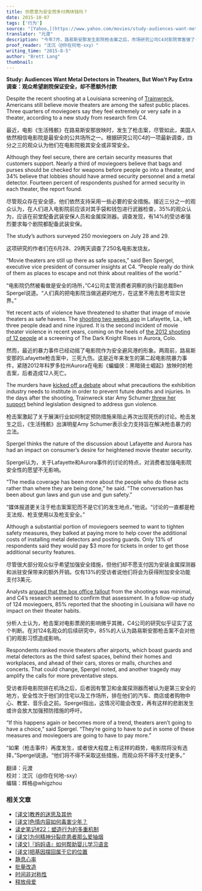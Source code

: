 ```yaml
---
title: 你愿意为安全而多付两块钱吗？
date: 2015-10-07
tags: ['行为']
source: "[Yahoo,](https://www.yahoo.com/movies/study-audiences-want-metal-detectors-in-theaters-125871583067.html)"
translator: "元渡"
description: "今年7月，路易斯安那发生影院枪击案之后，市场研究公司C4对影院常客做了一次调查，结果很有意思，3/4受访者认为，影院仍是非常安全的地方，85%受访者说，枪击案不会改变他们的观影习惯，但同时，35%受访者认为，影院应在前厅配备武装保安和金属探测器……"
proof_reader: "沈沉（@你在何地-sxy）"
writing_time: "2015-8-5"
author: "Brett Lang"
thumbnail:
---
```


**Study: Audiences Want Metal Detectors in Theaters, But Won’t Pay Extra**  
**调查：观众希望剧院保证安全，却不愿额外付款**

Despite the recent shooting at a Louisiana screening of [Trainwreck](http://variety.com/t/trainwreck/), Americans still believe movie theaters are among the safest public places. Three quarters of moviegoers say they feel extremely or very safe in a theater, according to a new study from research firm C4.

最近，电影《生活残骸》在路易斯安那放映时，发生了枪击案，尽管如此，美国人依然相信电影院是最安全的公共场所之一。根据研究公司C4的一项最新调查，四分之三的观众认为他们在电影院极其安全或非常安全。

Although they feel secure, there are certain security measures that customers support. Nearly a third of moviegoers believe that bags and purses should be checked for weapons before people go into a theater, and 34% believe that lobbies should have armed security personnel and a metal detector. Fourteen percent of respondents pushed for armed security in each theater, the report found.

尽管观众存在安全感，他们依然支持采用一些必要的安全措施。接近三分之一的观众认为，在人们进入电影院前应该对其手袋和钱包进行武器检查，35%的观众认为，应该在前堂配备武装安保人员和金属探测器。调查发现，有14%的受访者强烈要求每个剧院都配备武装安保。

The study’s authors surveyed 250 moviegoers on July 28 and 29.

这项研究的作者们在6月28、29两天调查了250名电影发烧友。

“Movie theaters are still up there as safe spaces,” said Ben Spergel, executive vice president of consumer insights at C4. “People really do think of them as places to escape and not think about realities of the world.”

“电影院仍然被看做是安全的场所，”C4公司主管消费者洞察的执行副总裁Ben Spergel说道。“人们真的把电影院当做逃避的地方，在这里不用去思考现实世界。”

Yet recent acts of violence have threatened to shatter that image of movie theaters as safe havens. The [shooting two weeks ago](http://variety.com/2015/film/news/trainwreck-shooting-universal-reacts-1201548111/) in Lafayette, La., left three people dead and nine injured. It is the second incident of movie theater violence in recent years, coming on the heels of [the 2012 shooting of 12 people](http://variety.com/2015/biz/news/james-holmes-guilty-aurora-theater-shooting-1201542106/) at a screening of The Dark Knight Rises in Aurora, Colo.

然而，最近的暴力事件已经动摇了电影院作为安全避风港的形象。两周前，路易斯安那的Lafayette枪击案中，三死九伤。这是近年来发生的第二起电影院暴力事件，紧随2012年科罗多拉州Aurora在电影《蝙蝠侠：黑暗骑士崛起》放映时的枪击案，后者造成12人死亡。

The murders have [kicked off a debate](http://variety.com/2015/biz/news/lafayette-shootings-trainwreck-john-russell-houser-1201548460/) about what precautions the exhibition industry needs to institute in order to prevent future deaths and injuries. In the days after the shooting, Trainwreck star Amy Schumer[ threw her support](http://www.nytimes.com/2015/08/04/nyregion/schumer-cousins-chuck-and-amy-team-up-on-curbing-gun-violence.html) behind legislation designed to address gun violence.

枪击案激起了关于展演行业如何制定预防措施来阻止再次出现死伤的讨论。枪击发生之后，《生活残骸》出演明星Amy Schumer表示全力支持旨在解决枪击暴力的立法。

Spergel thinks the nature of the discussion about Lafayette and Aurora has had an impact on consumer’s desire for heightened movie theater security.

Spergel认为，关于Lafayette和Aurora事件的讨论的特点，对消费者加强电影院安全性的愿望不无影响。

“The media coverage has been more about the people who do these acts rather than where they are being done,” he said. “The conversation has been about gun laws and gun use and gun safety.”

“媒体报道更关注于枪击案案犯而不是它们的发生地点，”他说。“讨论的一直都是枪支法规、枪支使用以及枪支安全。”

Although a substantial portion of moviegoers seemed to want to tighten safety measures, they balked at paying more to help cover the additional costs of installing metal detectors and posting guards. Only 13% of respondents said they would pay $3 more for tickets in order to get those additional security features.

尽管很大部分观众似乎希望加强安全措施，但他们却不愿支付因为安装金属探测器和派驻安保带来的额外开销。仅有13%的受访者说他们将会为获得附加安全功能支付3美元.

Analysts [argued that the box office fallout](http://variety.com/2015/film/news/lafayette-theater-shooting-box-office-1201548923/) from the shootings was minimal, and C4’s research seemed to confirm that assessment. In a follow-up study of 124 moviegoers, 85% reported that the shooting in Louisiana will have no impact on their theater habits.

分析人士认为，枪击案对电影票房的影响微乎其微，C4公司的研究似乎证实了这个判断。在对124名观众的后续研究中，85%的人认为路易斯安那枪击案不会对他们的观影习惯造成影响。

Respondents ranked movie theaters after airports, which boast guards and metal detectors as the third safest spaces, behind their homes and workplaces, and ahead of their cars, stores or malls, churches and concerts. That could change, Spergel noted, and another tragedy may amplify the calls for more preventative steps.

受访者将电影院排在机场之后，后者因有警卫和金属探测器而被认为是第三安全的地方，安全性次于他们的住宅以及工作场所，排在他们的汽车、商店或者购物中心、教堂、音乐会之前。Spergel指出，这情况可能会改变，再有这样的悲剧发生或许会放大加强预防措施的呼吁。

“If this happens again or becomes more of a trend, theaters aren’t going to have a choice,” said Spergel. “They’re going to have to put in some of these measures and moviegoers are going to have to pay more.”

“如果（枪击事件）再度发生，或者很大程度上有这样的趋势，电影院将没有选择，”Spergel说道。“他们将不得不采取这些措施，而观众将不得不支付更多。”


翻译：元渡  
校对：沈沉（@你在何地-sxy）  
编辑：辉格@whigzhou


### 相关文章

* [[译文]教养的迷思及其他](https://headsalon.org/archives/7476.html "[译文]教养的迷思及其他")
* [[译文]色情内容如何毒害少年？](https://headsalon.org/archives/7470.html "[译文]色情内容如何毒害少年？")
* [读史笔记#22：塑造行为的多重机制](https://headsalon.org/archives/7463.html "读史笔记#22：塑造行为的多重机制")
* [[译文]为何精神分裂症患者那么爱抽烟](https://headsalon.org/archives/7262.html "[译文]为何精神分裂症患者那么爱抽烟")
* [[译文]『妈妈语』如何帮助婴儿学习语言](https://headsalon.org/archives/7245.html "[译文]『妈妈语』如何帮助婴儿学习语言")
* [[译文]把基因摆回属于它的位置](https://headsalon.org/archives/7170.html "[译文]把基因摆回属于它的位置")
* [静息心率](https://headsalon.org/archives/7207.html "静息心率")
* [批量改造](https://headsalon.org/archives/7202.html "批量改造")
* [时间非对称性](https://headsalon.org/archives/7193.html "时间非对称性")
* [释放母爱](https://headsalon.org/archives/7150.html "释放母爱")

